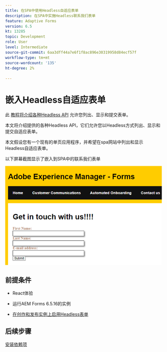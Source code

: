 ```yaml
---
title: 在SPA中使用Headless自适应表单
description: 在SPA中实施Headless联系我们表单
feature: Adaptive Forms
version: 6.5
kt: 13285
topic: Development
role: User
level: Intermediate
source-git-commit: 6aa3dff44a7e6f1f8ac896e30319958d84ecf57f
workflow-type: tm+mt
source-wordcount: '135'
ht-degree: 2%

---
```



# 嵌入Headless自适应表单

此 [教程将介绍各种Headless API](https://opensource.adobe.com/aem-forms-af-runtime/api/#section/Introduction) 允许您列出、显示和提交表单。

本文将介绍提供的各种Headless API，它们允许您以Headless方式列出、显示和提交自适应表单。

本文假设您有一个现有的单页应用程序，并希望在spa网站中列出和显示Headless自适应表单。

以下屏幕截图显示了嵌入到SPA中的联系我们表单

![contact-us-form](./assets/contact-us-form.png)

## 前提条件

* React体验

* 运行AEM Forms 6.5.16的实例

* [在创作和发布实例上启用Headless表单](https://experienceleague.adobe.com/docs/experience-manager-headless-adaptive-forms/using/quick-setup/enable-headless-adaptive-forms-and-core-components.html?lang=en)

## 后续步骤

[安装依赖项](./install-af-react-libraries.md)

